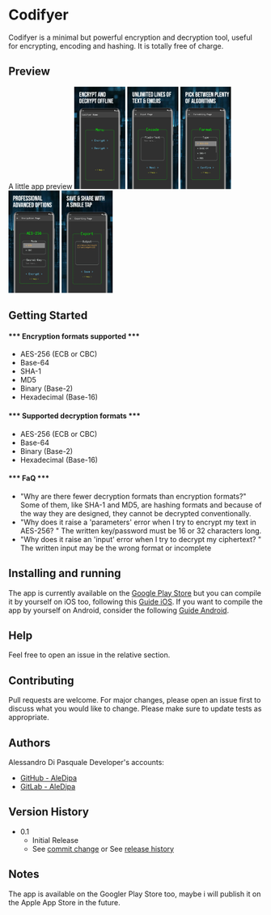 # Codifyer

Codifyer is a minimal but powerful encryption and decryption tool, useful for encrypting, encoding and hashing. It is totally free of charge.

## Preview
A little app preview
<img src="readme_src/c1.webp" alt="c1" width="20%"/>
<img src="readme_src/c2.webp" alt="c2" width="20%"/>
<img src="readme_src/c3.webp" alt="c3" width="20%"/>
<img src="readme_src/c4.webp" alt="c4" width="20%"/>
<img src="readme_src/c5.webp" alt="c5" width="20%"/>

## Getting Started

#### *** Encryption formats supported ***
- AES-256 (ECB or CBC)
- Base-64
- SHA-1
- MD5
- Binary (Base-2)
- Hexadecimal (Base-16)

#### *** Supported decryption formats ***
- AES-256 (ECB or CBC)
- Base-64
- Binary (Base-2)
- Hexadecimal (Base-16)

#### *** FaQ ***
- "Why are there fewer decryption formats than encryption formats?"
Some of them, like SHA-1 and MD5, are hashing formats and because of the way they are designed, they cannot be decrypted conventionally.
- "Why does it raise a 'parameters' error when I try to encrypt my text in AES-256? "
The written key/password must be 16 or 32 characters long.
- "Why does it raise an 'input' error when I try to decrypt my ciphertext? "
The written input may be the wrong format or incomplete


## Installing and running

The app is currently available on the [Google Play Store](https://play.google.com/store/apps/details?id=com.dipasquale_alessandro.flutter_codify)
but you can compile it by yourself on iOS too, following this [Guide iOS](https://docs.flutter.dev/deployment/ios).
If you want to compile the app by yourself on Android, consider the following [Guide Android](https://docs.flutter.dev/deployment/android).

## Help
Feel free to open an issue in the relative section.

## Contributing
Pull requests are welcome. For major changes, please open an issue first to discuss what you would like to change.
Please make sure to update tests as appropriate.

## Authors
Alessandro Di Pasquale 
Developer's accounts:
- [GitHub - AleDipa](https://github.com/aledipa)
- [GitLab - AleDipa](https://gitlab.com/AleDipa)


## Version History

* 0.1
    * Initial Release
    * See [commit change](https://github.com/aledipa/Codifyer/commits/main) or See [release history](https://github.com/aledipa/Codifyer/releases/)

## Notes
The app is available on the Googler Play Store too, maybe i will publish it on the Apple App Store in the future.
